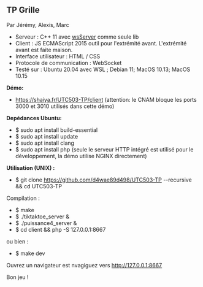 ## TP Grille

Par Jérémy, Alexis, Marc

- Serveur : C++ 11 avec [wsServer](https://github.com/Theldus/wsServer) comme seule lib
- Client : JS ECMAScript 2015 outil pour l'extrémité avant. L'extrémité avant est faite maison.
- Interface utilisateur : HTML / CSS
- Protocole de communication : WebSocket
- Testé sur : Ubuntu 20.04 avec WSL ; Debian 11; MacOS 10.13; MacOS 10.15

**Démo:**
- https://shaiya.fr/UTC503-TP/client  (attention: le CNAM bloque les ports 3000 et 3010 utilisés dans cette démo)

**Depédances Ubuntu:**

- $ sudo apt install build-essential
- $ sudo apt install update
- $ sudo apt install clang
- $ sudo apt install php (seule le serveur HTTP intégré est utilisé pour le développement, la démo utilise NGINX directement)

**Utilisation (UNIX) :**

- $ git clone https://github.com/d4wae89d498/UTC503-TP --recursive && cd UTC503-TP

Compilation :

- $ make
- $ ./tiktaktoe_server & 
- $ ./puissance4_server &
- $ cd client && php -S 127.0.0.1:8667

ou bien :

- $ make dev

Ouvrez un navigateur est nvagiguez vers http://127.0.0.1:8667


Bon jeu !
